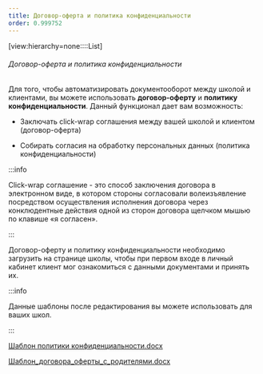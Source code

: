```yaml
---
title: Договор-оферта и политика конфиденциальности
order: 0.999752
---
```


[view:hierarchy=none::::List]

###### Договор-оферта и политика конфиденциальности

Для того, чтобы автоматизировать документооборот между школой и клиентами, вы можете использовать **договор-оферту** и **политику конфиденциальности**. Данный функционал дает вам возможность:

-  Заключать click-wrap соглашения между вашей школой и клиентом (договор-оферта)

-  Собирать согласия на обработку персональных данных (политика конфиденциальности)

:::info 

Click-wrap соглашение - это способ заключения договора в электронном виде, в котором стороны согласовали волеизъявление посредством осуществления исполнения договора через конклюдентные действия одной из сторон договора щелчком мышью по клавише «я согласен».

:::

Договор-оферту и политику конфиденциальности необходимо загрузить на странице школы, чтобы при первом входе в личный кабинет клиент мог ознакомиться с данными документами и принять их.

:::info 

Данные шаблоны после редактирования вы можете использовать для ваших школ.

:::

[Шаблон политики конфиденциальности.docx](<./Шаблон политики конфиденциальности.docx>)

[Шаблон\_договора\_оферты\_с\_родителями.docx](./Шаблон_договора_оферты_с_родителями.docx)